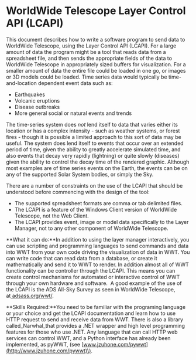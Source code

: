 # WorldWide Telescope Layer Control API \(LCAPI\)

This document describes how to write a software program to send data to WorldWide Telescope, using the Layer Control API \(LCAPI\). For a large amount of data the program might be a tool that reads data from a spreadsheet file, and then sends the appropriate fields of the data to WorldWide Telescope in appropriately sized buffers for visualization. For a smaller amount of data the entire file could be loaded in one go, or images or 3D models could be loaded. Time series data would typically be time-and-location dependent event data such as:

* Earthquakes
* Volcanic eruptions
* Disease outbreaks
* More general social or natural events and trends

The time-series system does _not_ lend itself to data that varies either its location or has a complex intensity - such as weather systems, or forest fires - though it is possible a limited approach to this sort of data may be useful. The system does lend itself to events that occur over an extended period of time, given the ability to greatly accelerate simulated time, and also events that decay very rapidly \(lightning\) or quite slowly \(diseases\) given the ability to control the decay time of the rendered graphic. Although most examples are of time series events on the Earth, the events can be on any of the supported Solar System bodies, or simply the Sky.

There are a number of constraints on the use of the LCAPI that should be understood before commencing with the design of the tool:

* The supported spreadsheet formats are comma or tab delimited files.
* The LCAPI is a feature of the Windows Client version of WorldWide Telescope, not the Web Client.
* The LCAPI provides event, image or model data specifically to the Layer Manager, not to any other component of WorldWide Telescope.



**What it can do:**In addition to using the layer manager interactively, you can use scripting and programming languages to send commands and data into WWT from your own code driving the visualization of data in WWT. You can write code that can read data from a database, or create it mathematically and send it to WWT to render. In addition almost all of WWT functionality can be controller through the LCAPI. This means you can create control mechanisms for automated or interactive control of WWT through your own hardware and software.  A good example of the use of the LCAPI is the ADS All-Sky Survey as seen in WorldWide Telescope, at[ adsass.org/wwt/](http://www.adsass.org/wwt/).

**Skills Required:**You need to be familiar with the programing language or your choice and get the LCAPI documentation and learn how to use HTTP request to send and receive data from WWT. There is also a library called_Narwhal_that provides a .NET wrapper and high level programming features for those who use .NET. Any language that can call HTTP web services can control WWT, and a Python interface has already been implemented, as pyWWT, \(see [www.jzuhone.com/pywwt](http://www.jzuhone.com/pywwt)\).

